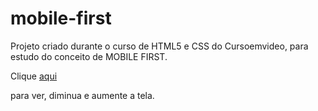 # mobile-first
 Projeto criado durante o curso de HTML5 e CSS do Cursoemvideo, para estudo do conceito de MOBILE FIRST.

 <p>Clique <a href="https://mendjoy.github.io/mobile-first/">aqui</a></p> para ver, diminua e aumente a tela.
